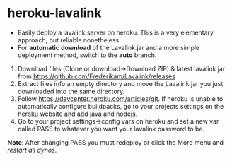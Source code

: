 # heroku-lavalink
* Easily deploy a lavalink server on heroku. This is a very elementary approach, but reliable nonetheless.
* For **automatic download** of the Lavalink.jar and a more simple deployment method, switch to the **auto** branch.

1. Download files (Clone or download->Download ZIP) & latest lavalink jar from https://github.com/Frederikam/Lavalink/releases
2. Extract files info an empty directory and move the Lavalink.jar you just downloaded into the same directory.
3. Follow https://devcenter.heroku.com/articles/git.
If heroku is unable to automatically configure buildpacks, go to your projects settings on the heroku website and add java and nodejs.
4. Go to your project settings->config vars on heroku and set a new var called PASS to whatever you want your lavalink password to be.

**Note**: After changing PASS you must redeploy or click the More menu and *restart all dynos*.
